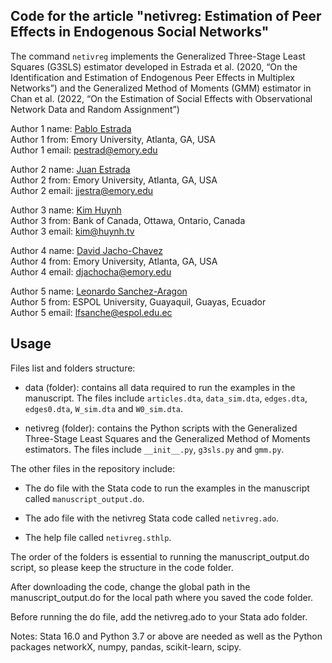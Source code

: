 ## Code for the article "netivreg: Estimation of Peer Effects in Endogenous Social Networks"

The command ```netivreg``` implements the Generalized Three-Stage Least Squares (G3SLS) estimator developed in Estrada et al. (2020, “On the Identification and Estimation of Endogenous Peer Effects in Multiplex Networks”) and the Generalized Method of Moments (GMM) estimator in Chan et al. (2022, “On the Estimation of Social Effects with Observational Network Data and Random Assignment”)

Author 1 name: [Pablo Estrada](https://pabloestradac.github.io/)  
Author 1 from: Emory University, Atlanta, GA, USA  
Author 1 email: pestrad@emory.edu  

Author 2 name: [Juan Estrada](https://www.juanestrada.info/)  
Author 2 from: Emory University, Atlanta, GA, USA  
Author 2 email: jjestra@emory.edu  

Author 3 name: [Kim Huynh](https://kphuynh.pages.iu.edu/)  
Author 3 from: Bank of Canada, Ottawa, Ontario, Canada  
Author 3 email: kim@huynh.tv  

Author 4 name: [David Jacho-Chavez](https://www.davidjachochavez.org/)  
Author 4 from: Emory University, Atlanta, GA, USA  
Author 4 email: djachocha@emory.edu  

Author 5 name: [Leonardo Sanchez-Aragon](https://leonardosanchezaragon.netlify.app/)  
Author 5 from: ESPOL University, Guayaquil, Guayas, Ecuador  
Author 5 email: lfsanche@espol.edu.ec  

## Usage 

Files list and folders structure:

- data (folder): contains all data required to run the examples in the manuscript. The files include ```articles.dta```, ```data_sim.dta```, ```edges.dta```, ```edges0.dta```, ```W_sim.dta``` and ```W0_sim.dta```.

- netivreg (folder): contains the Python scripts with the Generalized Three-Stage Least Squares and the Generalized Method of Moments estimators. The files include ```__init__.py```, ```g3sls.py``` and ```gmm.py```. 

The other files in the repository include:

- The do file with the Stata code to run the examples in the manuscript called ```manuscript_output.do```.

- The ado file with the netivreg Stata code called ```netivreg.ado```. 

- The help file called ```netivreg.sthlp```. 

The order of the folders is essential to running the manuscript_output.do script, so please keep the structure in the code folder. 

After downloading the code, change the global path in the manuscript_output.do for the local path where you saved the code folder.  

Before running the do file, add the netivreg.ado to your Stata ado folder.

Notes: Stata 16.0 and Python 3.7 or above are needed as well as the Python packages networkX, numpy, pandas, scikit-learn, scipy.
